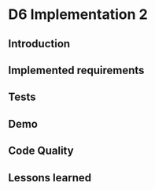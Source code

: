 # D6 Implementation 2

## Introduction

## Implemented requirements

## Tests

## Demo

## Code Quality

## Lessons learned
